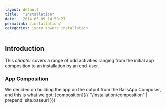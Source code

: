 ```yaml
---
layout: default
title:  "Installation"
date:   2014-05-09 14:59:27
permalink: /installation/
categories: ivory towers installation
---
```


## Introduction
This _chapter_ covers a range of odd activities ranging from the initial app composition to an installation by an end-user.

### App Composition

We decided on building the app on the output from the RailsApp Composer, and this is what we got: [composition]({{ "/installation/composition" | prepend: site.baseurl }})
